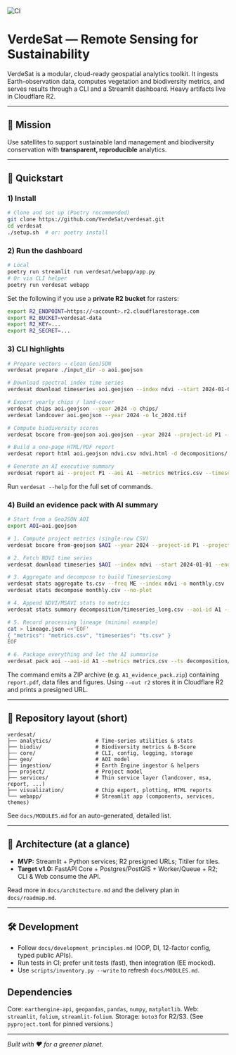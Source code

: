 ![CI](https://github.com/VerdeSat/verdesat/actions/workflows/ci.yml/badge.svg)
# VerdeSat — Remote Sensing for Sustainability

VerdeSat is a modular, cloud-ready geospatial analytics toolkit. It ingests Earth-observation data, computes vegetation and biodiversity metrics, and serves results through a CLI and a Streamlit dashboard. Heavy artifacts live in Cloudflare R2.

---

## 🌱 Mission
Use satellites to support sustainable land management and biodiversity conservation with **transparent, reproducible** analytics.

---

## 🚀 Quickstart

### 1) Install
```bash
# Clone and set up (Poetry recommended)
git clone https://github.com/VerdeSat/verdesat.git
cd verdesat
./setup.sh  # or: poetry install
```

### 2) Run the dashboard
```bash
# Local
poetry run streamlit run verdesat/webapp/app.py
# Or via CLI helper
poetry run verdesat webapp
```
Set the following if you use a **private R2 bucket** for rasters:
```bash
export R2_ENDPOINT=https://<account>.r2.cloudflarestorage.com
export R2_BUCKET=verdesat-data
export R2_KEY=...
export R2_SECRET=...
```

### 3) CLI highlights
```bash
# Prepare vectors → clean GeoJSON
verdesat prepare ./input_dir -o aoi.geojson

# Download spectral index time series
verdesat download timeseries aoi.geojson --index ndvi --start 2024-01-01 --end 2024-12-31 -o ndvi.csv

# Export yearly chips / land-cover
verdesat chips aoi.geojson --year 2024 -o chips/
verdesat landcover aoi.geojson --year 2024 -o lc_2024.tif

# Compute biodiversity scores
verdesat bscore from-geojson aoi.geojson --year 2024 --project-id P1 --project-name Demo -o metrics.csv

# Build a one-page HTML/PDF report
verdesat report html aoi.geojson ndvi.csv ndvi.html -d decompositions/ -c chips/ -o report.html

# Generate an AI executive summary
verdesat report ai --project P1 --aoi A1 --metrics metrics.csv --timeseries ndvi.csv
```
Run `verdesat --help` for the full set of commands.

### 4) Build an evidence pack with AI summary

```bash
# Start from a GeoJSON AOI
export AOI=aoi.geojson

# 1. Compute project metrics (single-row CSV)
verdesat bscore from-geojson $AOI --year 2024 --project-id P1 --project-name Demo -o metrics.csv

# 2. Fetch NDVI time series
verdesat download timeseries $AOI --index ndvi --start 2024-01-01 --end 2024-12-31 -o ts.csv

# 3. Aggregate and decompose to build TimeseriesLong
verdesat stats aggregate ts.csv --freq ME --index ndvi -o monthly.csv
verdesat stats decompose monthly.csv --no-plot

# 4. Append NDVI/MSAVI stats to metrics
verdesat stats summary decomposition/timeseries_long.csv --aoi-id A1 --metrics metrics.csv

# 5. Record processing lineage (minimal example)
cat > lineage.json <<'EOF'
{ "metrics": "metrics.csv", "timeseries": "ts.csv" }
EOF

# 6. Package everything and let the AI summarise
verdesat pack aoi --aoi-id A1 --metrics metrics.csv --ts decomposition/timeseries_long.csv --lineage lineage.json --include-ai
```
The command emits a ZIP archive (e.g. `A1_evidence_pack.zip`) containing `report.pdf`, data files and figures. Using `--out r2` stores it in Cloudflare R2 and prints a presigned URL.

---

## 📁 Repository layout (short)
```
verdesat/
├── analytics/              # Time-series utilities & stats
├── biodiv/                 # Biodiversity metrics & B-Score
├── core/                   # CLI, config, logging, storage
├── geo/                    # AOI model
├── ingestion/              # Earth Engine ingestor & helpers
├── project/                # Project model
├── services/               # Thin service layer (landcover, msa, report, ...)
├── visualization/          # Chip export, plotting, HTML reports
└── webapp/                 # Streamlit app (components, services, themes)
```
See `docs/MODULES.md` for an auto-generated, detailed list.

---

## 🧱 Architecture (at a glance)
- **MVP:** Streamlit + Python services; R2 presigned URLs; Titiler for tiles.
- **Target v1.0:** FastAPI Core + Postgres/PostGIS + Worker/Queue + R2; CLI & Web consume the API.

Read more in `docs/architecture.md` and the delivery plan in `docs/roadmap.md`.

---

## 🛠 Development
- Follow `docs/development_principles.md` (OOP, DI, 12-factor config, typed public APIs).
- Run tests in CI; prefer unit tests (fast), then integration (EE mocked).
- Use `scripts/inventory.py --write` to refresh `docs/MODULES.md`.

## Dependencies
Core: `earthengine-api`, `geopandas`, `pandas`, `numpy`, `matplotlib`.
Web: `streamlit`, `folium`, `streamlit-folium`.
Storage: `boto3` for R2/S3.
(See `pyproject.toml` for pinned versions.)

---

*Built with ❤️ for a greener planet.*
